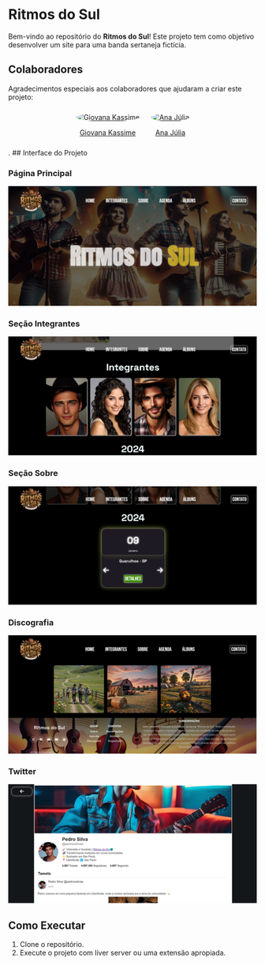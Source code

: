# Ritmos do Sul

Bem-vindo ao repositório do **Ritmos do Sul**! Este projeto tem como objetivo desenvolver um site para uma banda sertaneja fictícia.

## Colaboradores

Agradecimentos especiais aos colaboradores que ajudaram a criar este projeto:

<div align="center">
    <div style="display: inline-block; text-align: center; margin: 10px;">
        <a href="https://github.com/GiKassime" target="_blank">
            <img src="https://github.com/GiKassime.png?size=100" alt="Giovana Kassime" style="border-radius: 50%; width: 100px; height: 100px;">
        </a>
        <p><a href="https://github.com/GiKassime" target="_blank">Giovana Kassime</a></p>
    </div>
    <div style="display: inline-block; text-align: center; margin: 10px;">
        <a href="https://github.com/anastoledo" target="_blank">
            <img src="https://github.com/anastoledo.png?size=100" alt="Ana Júlia" style="border-radius: 50%; width: 100px; height: 100px;">
        </a>
        <p><a href="https://github.com/anastoledo" target="_blank">Ana Júlia</a></p>
    </div>
</div>.
## Interface do Projeto

### Página Principal
![Página Principal](assets/projeto.png)

### Seção Integrantes
![Seção Integrantes](assets/integrantes.png)

### Seção Sobre
![Seção Sobre](assets/agenda.png)

### Discografia
![Discografia](assets/discografia.png)

### Twitter
![Twitter](assets/twitter.png)


## Como Executar

1. Clone o repositório.
2. Execute o projeto com liver server ou uma extensão apropiada.

